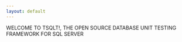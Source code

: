 ```yaml
---
layout: default
---
```



WELCOME TO TSQLT!, THE OPEN SOURCE DATABASE UNIT TESTING FRAMEWORK FOR SQL SERVER
